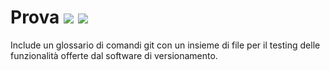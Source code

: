 # Prova [![](https://img.shields.io/scrutinizer/build/g/filp/whoops.svg)](https://github.com/BluePerception/Prova) [![](https://img.shields.io/badge/built-with%20%3C3-red.svg)](https://npmjs.org/package/gh-badges)

Include un glossario di comandi git con un insieme di file per il testing delle funzionalità offerte dal software di versionamento.